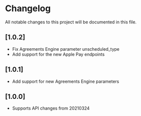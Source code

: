 # Changelog
All notable changes to this project will be documented in this file.

## [1.0.2]

- Fix Agreements Engine parameter unscheduled_type
- Add support for the new Apple Pay endpoints

## [1.0.1]

- Add support for new Agreements Engine parameters

## [1.0.0]

- Supports API changes from 20210324